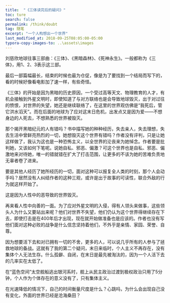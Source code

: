 ```yaml
---
title:  "《三体读完后的疑问》"
toc: ture
search: false
permalink: /think/doubt
tag: 随笔
excerpt: "一个人构想出一个世界"
last_modified_at: 2018-09-25T08:05:00-05:00
typora-copy-images-to: ..\assets\images
---
```


刘慈欣地球往事三部曲：《三体》、《黑暗森林》、《死神永生》。一般都称为《三体》，用1、2、3表示这三部。

最后一部篇幅最长，结束的时候也最为仓促，像是为了要找到一个结局而写下的，看的时候好像看电影加了速一样，有些奇怪。

《三体》的开始是因为黑暗的历史原因，一个受过高等天文、物理教育的人才，有机会接触到外星文明时，即使知道了与对方联络也是会导致地球毁灭，出于对过往的愤恨，对世界的失望，她还是继续联络了，在这里的世界观仿佛是“我死后，管它洪水滔天”。而在后面的地球为了应对这末日危机，出发点又是因为爱——不想身边的人死去，不想熟悉的世界被毁灭。

那个揭开黑暗纪元的人有错吗？书中描写她的种种经历，失去亲人，失去理想，失去生活中曾鲜亮热烈的一切，她想毁灭这个世界有错吗？作者没有评判，只是让她这样做了，我认为这也是一种恐怖主义，以全世界的沦丧来为她悼念。作者要是批判她，又该如何下笔呢。说她自私、邪恶、偏激？可这个世界也是自私、邪恶、偏激地来对待她，唯一的错就错在扩大了打击范围，让更多的不该为她的苦难负责地无辜者卷了进来。

要是其他人经历了她所经历的一切，面对这种可以报复全人类的时刻，那个人会动手吗？居然没有人纠结作者的这种三观，或许是出于故事的可读性，联合外敌的行为就这样开始了。

这是因为人性中的恶导致的世界毁灭。

再来看人性中向善的一面。为了应对外星文明的入侵，得有人领头来做事，这些领头人为什么又要站出来呢？他们对世界不失望，他们仍认为这个世界得继续存在下去，即使打击是在400年后才出现，现在就开始做准备也是应该的。作者也没有写他们面对这种必败的战争是什么信念坚持着他们，不外乎是亲情、家园、荣誉、自尊。

因为想要活下去和对已拥有一切的不舍，更多的人，可以说几乎所有的人参与了拯救地球的备战。这就有了我的第二个疑问，末日来临时，个人主义不再存在，没有集体个人无法生存。什么孤僻、自闭，在末日是最先被淘汰的，因为一个人活下去的几率实在太低了。

在“蓝色空间”太空舰船逃出银河系时，舰上从民主政治过渡到极权政治只用了5分钟，个人作为个体存在的意义没有了，只有集体主义。

在光速降低的情况下，自己的时间衡量尺度是什么？心跳吗，为什么会出现自己没有变化，外面的世界已经是沧海桑田？